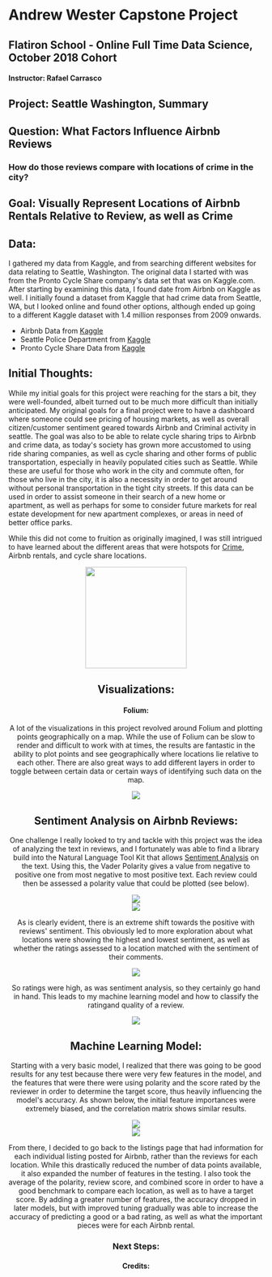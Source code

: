 # Andrew Wester Capstone Project
## Flatiron School - Online Full Time Data Science, October 2018 Cohort
#### Instructor: Rafael Carrasco

## Project: Seattle Washington, Summary

## Question: What Factors Influence Airbnb Reviews
### How do those reviews compare with locations of crime in the city?

## Goal: Visually Represent Locations of Airbnb Rentals Relative to Review, as well as Crime

## Data:

I gathered my data from Kaggle, and from searching different websites for data relating to Seattle, Washington.  The original data I started with was from the Pronto Cycle Share company's data set that was on Kaggle.com.  After starting by examining this data, I found date from Airbnb on Kaggle as well.  I initially found a dataset from Kaggle that had crime data from Seattle, WA, but I looked online and found other options, although ended up going to a different Kaggle dataset with 1.4 million responses from 2009 onwards.

* Airbnb Data from [Kaggle](https://www.kaggle.com/airbnb/seattle)
* Seattle Police Department from [Kaggle](https://www.kaggle.com/sohier/seattle-police-department-911-incident-response#Seattle_Police_Department_911_Incident_Response.csv)
* Pronto Cycle Share Data from [Kaggle](https://www.kaggle.com/pronto/cycle-share-dataset)



## Initial Thoughts:
While my initial goals for this project were reaching for the stars a bit, they were well-founded, albeit turned out to be much more difficult than initially anticipated.  My original goals for a final project were to have a dashboard where someone could see pricing of housing markets, as well as overall citizen/customer sentiment geared towards Airbnb and Criminal activity in seattle.  The goal was also to be able to relate cycle sharing trips to Airbnb and crime data, as today's society has grown more accustomed to using ride sharing companies, as well as cycle sharing and other forms of public transportation, especially in heavily populated cities such as Seattle.  While these are useful for those who work in the city and commute often, for those who live in the city, it is also a necessity in order to get around without personal transportation in the tight city streets.  If this data can be used in order to assist someone in their search of a new home or apartment, as well as perhaps for some to consider future markets for real estate development for new apartment complexes, or areas in need of better office parks.

While this did not come to fruition as originally imagined, I was still intrigued to have learned about the different areas that were hotspots for [Crime](<img src=http://localhost:8888/view/Module05/capstone/dsc-5-capstone-project-online-ds-ft-100118/Maps/final_crime.html>), Airbnb rentals, and cycle share locations.

<center><img src='Images/final_crime.png' width="200" height="200">



## Visualizations:
#### Folium:
A lot of the visualizations in this project revolved around Folium and plotting points geographically on a map.  While the use of Folium can be slow to render and difficult to work with at times, the results are fantastic in the ability to plot points and see geographically where locations lie relative to each other.  There are also great ways to add different layers in order to toggle between certain data or certain ways of identifying such data on the map.

<center><img src='layer_heatmap_compare.png'>


## Sentiment Analysis on Airbnb Reviews:
One challenge I really looked to try and tackle with this project was the idea of analyzing the text in reviews, and I fortunately was able to find a library build into the Natural Language Tool Kit that allows [Sentiment Analysis](https://www.nltk.org/api/nltk.sentiment.html#module-nltk.sentiment.vader) on the text.  Using this, the Vader Polarity gives a value from negative to positive one from most negative to most positive text.  Each review could then be assessed a polarity value that could be plotted (see below).

<center><img src='polarity_hist.png'>

<center><img src='polarity_violin.png'>
        
As is clearly evident, there is an extreme shift towards the positive with reviews' sentiment.  This obviously led to more exploration about what locations were showing the highest and lowest sentiment, as well as whether the ratings assessed to a location matched with the sentiment of their comments.

<center><img src='rating_hist.png'>

So ratings were high, as was sentiment analysis, so they certainly go hand in hand.  This leads to my machine learning model and how to classify the ratingand quality of a review.

<center><img src='triplot_hist.png'>


## Machine Learning Model:
Starting with a very basic model, I realized that there was going to be good results for any test because there were very few features in the model, and the features that were there were using polarity and the score rated by the reviewer in order to determine the target score, thus heavily influencing the model's accuracy.  As shown below, the initial feature importances were extremely biased, and the correlation matrix shows similar results.

<center><img src='heatmap_corr_1.png'>

<center><img src='feat_imp_1.png'>

From there, I decided to go back to the listings page that had information for each individual listing posted for Airbnb, rather than the reviews for each location.  While this drastically reduced the number of data points available, it also expanded the number of features in the testing.  I also took the average of the polarity, review score, and combined score in order to have a good benchmark to compare each location, as well as to have a target score.  By adding a greater number of features, the accuracy dropped in later models, but with improved tuning gradually was able to increase the accuracy of predicting a good or a bad rating, as well as what the important pieces were for each Airbnb rental.



### Next Steps:


#### Credits: